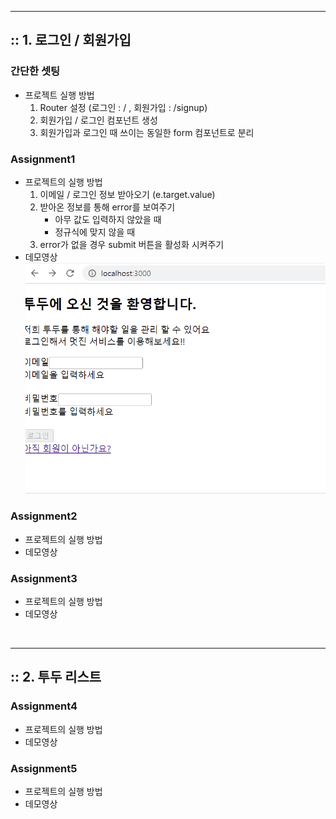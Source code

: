 <hr />
 
## :: 1. 로그인 / 회원가입

### 간단한 셋팅
* 프로젝트 실행 방법
    1. Router 설정 (로그인 : / , 회원가입 : /signup)
    2. 회원가입 / 로그인 컴포넌트 생성
    3. 회원가입과 로그인 때 쓰이는 동일한 form 컴포넌트로 분리 

### Assignment1
* 프로젝트의 실행 방법
    1. 이메일 / 로그인 정보 받아오기 (e.target.value)
    2. 받아온 정보를 통해 error를 보여주기
        * 아무 값도 입력하지 않았을 때
        * 정규식에 맞지 않을 때
    3. error가 없을 경우 submit 버튼을 활성화 시켜주기
* 데모영상
    ![Assignment1](./public/images/assignment1.gif)

### Assignment2
* 프로젝트의 실행 방법
* 데모영상 

### Assignment3
* 프로젝트의 실행 방법
* 데모영상 

<br />

<hr />

## :: 2. 투두 리스트
### Assignment4
* 프로젝트의 실행 방법
* 데모영상 

### Assignment5
* 프로젝트의 실행 방법
* 데모영상
